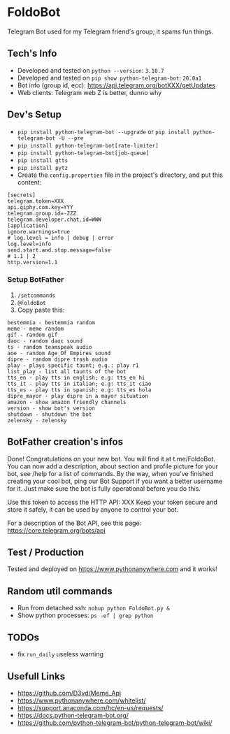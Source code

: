 # FoldoBot

Telegram Bot used for my Telegram friend's group; it spams fun things.

## Tech's Info

+ Developed and tested on ```python --version```: ```3.10.7```
+ Developed and tested on ```pip show python-telegram-bot```: ```20.0a1```
+ Bot info (group id, ecc): https://api.telegram.org/botXXX/getUpdates
+ Web clients: Telegram web Z is better, dunno why

## Dev's Setup

+ ```pip install python-telegram-bot --upgrade``` or ```pip install python-telegram-bot -U --pre```
+ ```pip install python-telegram-bot[rate-limiter]```
+ ```pip install python-telegram-bot[job-queue]```
+ ```pip install gtts```
+ ```pip install pytz```
+ Create the ```config.properties``` file in the project's directory, and put this content:

```
[secrets]
telegram.token=XXX
api.giphy.com.key=YYY
telegram.group.id=-ZZZ
telegram.developer.chat.id=WWW
[application]
ignore.warnings=true
# log.level = info | debug | error
log.level=info
send.start.and.stop.message=false
# 1.1 | 2
http.version=1.1
```

### Setup BotFather

1. ```/setcommands```
2. ```@FoldoBot```
3. Copy paste this:

```
bestemmia - bestemmia random
meme - meme random
gif - random gif
daoc - random daoc sound
ts - random teamspeak audio
aoe - random Age Of Empires sound
dipre - random dipre trash audio
play - plays specific taunt; e.g.: play r1
list_play - list all taunts of the bot
tts_en - play tts in english; e.g: tts_en hi
tts_it - play tts in italian; e.g: tts_it ciao
tts_es - play tts in spanish; e.g: tts_es hola
dipre_mayor - play dipre in a mayor situation
amazon - show amazon friendly channels
version - show bot's version
shutdown - shutdown the bot
zelensky - zelensky
```

## BotFather creation's infos

Done! Congratulations on your new bot. You will find it at t.me/FoldoBot. You can now add a description, about section
and profile picture for your bot, see /help for a list of commands. By the way, when you've finished creating your cool
bot, ping our Bot Support if you want a better username for it. Just make sure the bot is fully operational before you
do this.

Use this token to access the HTTP API:
XXX
Keep your token secure and store it safely, it can be used by anyone to control your bot.

For a description of the Bot API, see this page: https://core.telegram.org/bots/api

## Test / Production

Tested and deployed on https://www.pythonanywhere.com and it works!

## Random util commands

+ Run from detached ssh: ```nohup python FoldoBot.py &```
+ Show python processes: ```ps -ef | grep python```

## TODOs

+ fix ```run_daily``` useless warning

## Usefull Links

+ https://github.com/D3vd/Meme_Api
+ https://www.pythonanywhere.com/whitelist/
+ https://support.anaconda.com/hc/en-us/requests/
+ https://docs.python-telegram-bot.org/
+ https://github.com/python-telegram-bot/python-telegram-bot/wiki/
